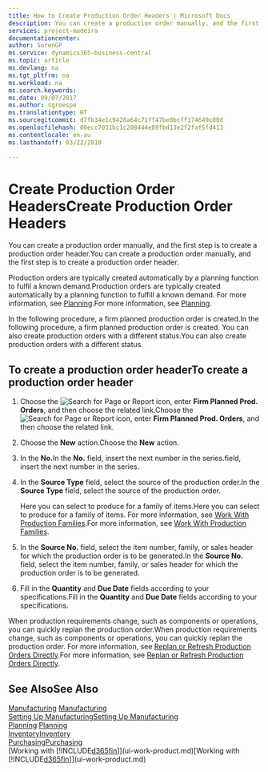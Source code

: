 ```yaml
---
title: How to Create Production Order Headers | Microsoft Docs
description: You can create a production order manually, and the first step is to create a production order header.
services: project-madeira
documentationcenter: 
author: SorenGP
ms.service: dynamics365-business-central
ms.topic: article
ms.devlang: na
ms.tgt_pltfrm: na
ms.workload: na
ms.search.keywords: 
ms.date: 09/07/2017
ms.author: sgroespe
ms.translationtype: HT
ms.sourcegitcommit: d7fb34e1c9428a64c71ff47be8bcff174649c00d
ms.openlocfilehash: 00ecc7031bc1c208444e89fbd13e2f2faf5fd413
ms.contentlocale: en-au
ms.lasthandoff: 03/22/2018

---
```

# <a name="create-production-order-headers"></a><span data-ttu-id="0ec45-103">Create Production Order Headers</span><span class="sxs-lookup"><span data-stu-id="0ec45-103">Create Production Order Headers</span></span>
<span data-ttu-id="0ec45-104">You can create a production order manually, and the first step is to create a production order header.</span><span class="sxs-lookup"><span data-stu-id="0ec45-104">You can create a production order manually, and the first step is to create a production order header.</span></span>

<span data-ttu-id="0ec45-105">Production orders are typically created automatically by a planning function to fulfil a known demand.</span><span class="sxs-lookup"><span data-stu-id="0ec45-105">Production orders are typically created automatically by a planning function to fulfill a known demand.</span></span> <span data-ttu-id="0ec45-106">For more information, see [Planning](production-planning.md).</span><span class="sxs-lookup"><span data-stu-id="0ec45-106">For more information, see [Planning](production-planning.md).</span></span>   

<span data-ttu-id="0ec45-107">In the following procedure, a firm planned production order is created.</span><span class="sxs-lookup"><span data-stu-id="0ec45-107">In the following procedure, a firm planned production order is created.</span></span> <span data-ttu-id="0ec45-108">You can also create production orders with a different status.</span><span class="sxs-lookup"><span data-stu-id="0ec45-108">You can also create production orders with a different status.</span></span>  

## <a name="to-create-a-production-order-header"></a><span data-ttu-id="0ec45-109">To create a production order header</span><span class="sxs-lookup"><span data-stu-id="0ec45-109">To create a production order header</span></span>  
1.  <span data-ttu-id="0ec45-110">Choose the ![Search for Page or Report](media/ui-search/search_small.png "Search for Page or Report icon") icon, enter **Firm Planned Prod. Orders**, and then choose the related link.</span><span class="sxs-lookup"><span data-stu-id="0ec45-110">Choose the ![Search for Page or Report](media/ui-search/search_small.png "Search for Page or Report icon") icon, enter **Firm Planned Prod. Orders**, and then choose the related link.</span></span>  
2.  <span data-ttu-id="0ec45-111">Choose the **New** action.</span><span class="sxs-lookup"><span data-stu-id="0ec45-111">Choose the **New** action.</span></span>  
3.  <span data-ttu-id="0ec45-112">In the **No.**</span><span class="sxs-lookup"><span data-stu-id="0ec45-112">In the **No.**</span></span> <span data-ttu-id="0ec45-113">field, insert the next number in the series.</span><span class="sxs-lookup"><span data-stu-id="0ec45-113">field, insert the next number in the series.</span></span>  
4.  <span data-ttu-id="0ec45-114">In the **Source Type** field, select the source of the production order.</span><span class="sxs-lookup"><span data-stu-id="0ec45-114">In the **Source Type** field, select the source of the production order.</span></span>

    <span data-ttu-id="0ec45-115">Here you can select to produce for a family of items.</span><span class="sxs-lookup"><span data-stu-id="0ec45-115">Here you can select to produce for a family of items.</span></span> <span data-ttu-id="0ec45-116">For more information, see [Work With Production Families](production-how-work-family.md).</span><span class="sxs-lookup"><span data-stu-id="0ec45-116">For more information, see [Work With Production Families](production-how-work-family.md).</span></span>
5.  <span data-ttu-id="0ec45-117">In the **Source No.** field, select the item number, family, or sales header for which the production order is to be generated.</span><span class="sxs-lookup"><span data-stu-id="0ec45-117">In the **Source No.** field, select the item number, family, or sales header for which the production order is to be generated.</span></span>  
6.  <span data-ttu-id="0ec45-118">Fill in the **Quantity** and **Due Date** fields according to your specifications.</span><span class="sxs-lookup"><span data-stu-id="0ec45-118">Fill in the **Quantity** and **Due Date** fields according to your specifications.</span></span>  

<span data-ttu-id="0ec45-119">When production requirements change, such as components or operations, you can quickly replan the production order.</span><span class="sxs-lookup"><span data-stu-id="0ec45-119">When production requirements change, such as components or operations, you can quickly replan the production order.</span></span> <span data-ttu-id="0ec45-120">For more information, see [Replan or Refresh Production Orders Directly](production-how-to-replan-refresh-production-orders.md).</span><span class="sxs-lookup"><span data-stu-id="0ec45-120">For more information, see [Replan or Refresh Production Orders Directly](production-how-to-replan-refresh-production-orders.md).</span></span> 

## <a name="see-also"></a><span data-ttu-id="0ec45-121">See Also</span><span class="sxs-lookup"><span data-stu-id="0ec45-121">See Also</span></span>  
<span data-ttu-id="0ec45-122">[Manufacturing](production-manage-manufacturing.md)  </span><span class="sxs-lookup"><span data-stu-id="0ec45-122">[Manufacturing](production-manage-manufacturing.md)  </span></span>  
[<span data-ttu-id="0ec45-123">Setting Up Manufacturing</span><span class="sxs-lookup"><span data-stu-id="0ec45-123">Setting Up Manufacturing</span></span>](production-configure-production-processes.md)  
<span data-ttu-id="0ec45-124">[Planning](production-planning.md)    </span><span class="sxs-lookup"><span data-stu-id="0ec45-124">[Planning](production-planning.md)    </span></span>  
[<span data-ttu-id="0ec45-125">Inventory</span><span class="sxs-lookup"><span data-stu-id="0ec45-125">Inventory</span></span>](inventory-manage-inventory.md)  
[<span data-ttu-id="0ec45-126">Purchasing</span><span class="sxs-lookup"><span data-stu-id="0ec45-126">Purchasing</span></span>](purchasing-manage-purchasing.md)  
<span data-ttu-id="0ec45-127">[Working with [!INCLUDE[d365fin](includes/d365fin_md.md)]](ui-work-product.md)</span><span class="sxs-lookup"><span data-stu-id="0ec45-127">[Working with [!INCLUDE[d365fin](includes/d365fin_md.md)]](ui-work-product.md)</span></span>

